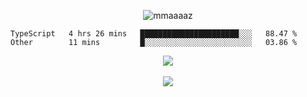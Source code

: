 <p align="center"> <img src="https://komarev.com/ghpvc/?username=mmaaaaz&label=PROFILE+VIEWS&color=22223b&style=for-the-badge" alt="mmaaaaz" /> </p>


<!--START_SECTION:waka-->

```text
TypeScript   4 hrs 26 mins   ██████████████████████░░░   88.47 %
Other        11 mins         █░░░░░░░░░░░░░░░░░░░░░░░░   03.86 %
```

<!--END_SECTION:waka-->


<div align="center">
  <img src="https://github-readme-stats.vercel.app/api/top-langs/?username=mmaaaaz&show_icons=true&theme=github_dark&layout=compact&hide=css">
</div>

<br>

<div align="center">
  <img src="https://github-readme-stats.vercel.app/api?username=mmaaaaz&show_icons=true&theme=github_dark">
</div>

<br>
